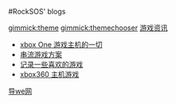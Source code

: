 #RockSOS' blogs

<!--
  -- Default theme
  -- (Read: http://dynalon.github.io/mdwiki/#!customizing.md#Theme_chooser)
  -- [gimmick:theme](flatly)
-->

[gimmick:theme](flatly)
[gimmick:themechooser](切换显示模板)
[游戏资讯]()

  * [xbox One 游戏主机的一切](blog/3games/xbox1s.md)  
  * [串流游戏方案](blog/3games/streamgame.md)
  * [记录一些喜欢的游戏](blog/3games/like-games.md)
  * [xbox360 主机游戏](blog/3games/xbox360.md)  

[导we网](https://weweow.xyz)
 
<!--
[gimmick:Disqus](limin-mblogs)
-->
